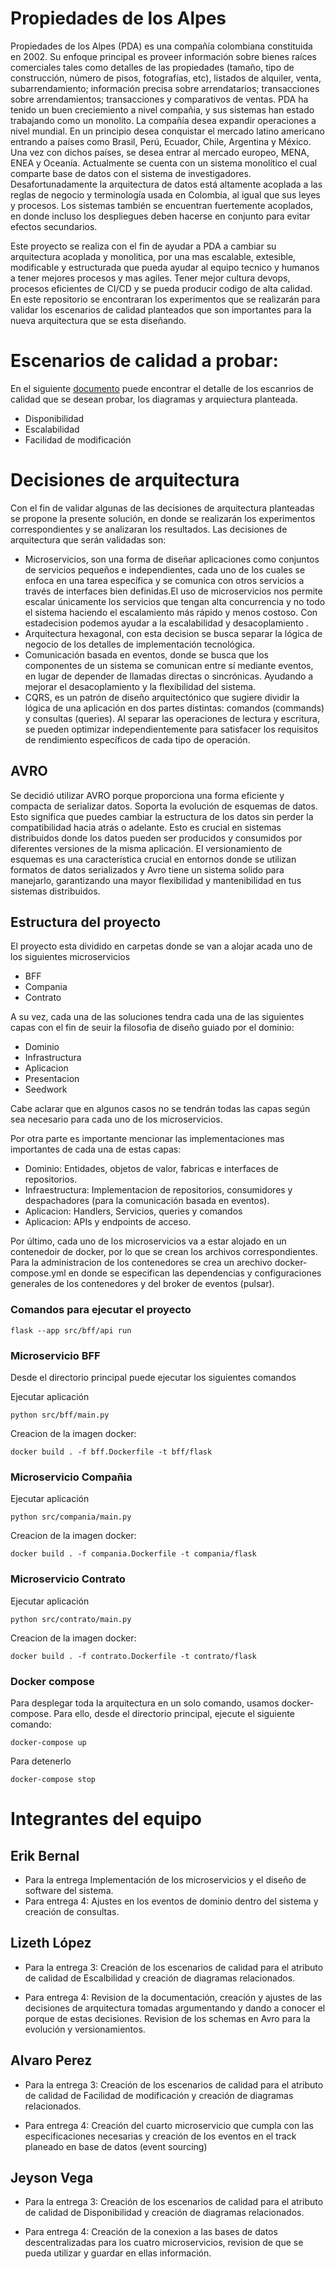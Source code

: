 # Propiedades de los Alpes
Propiedades de los Alpes (PDA) es una compañía colombiana constituida en 2002. Su enfoque principal es proveer información sobre bienes raíces comerciales tales como detalles de las propiedades (tamaño, tipo de construcción, número de pisos, fotografías, etc), listados de alquiler, venta, subarrendamiento; información precisa sobre arrendatarios; transacciones sobre arrendamientos; transacciones y comparativos de ventas. 
PDA ha tenido un buen creciemiento a nivel compañia, y sus sistemas han estado trabajando como un monolito. La compañía desea expandir operaciones a nivel mundial. En un principio desea
conquistar el mercado latino americano entrando a países como Brasil, Perú, Ecuador, Chile, Argentina y México. Una vez con dichos países, se desea entrar al mercado europeo, MENA, ENEA y Oceanía. 
Actualmente se cuenta con un sistema monolítico el cual comparte base de datos con el sistema de investigadores. Desafortunadamente la arquitectura de datos está altamente acoplada a las reglas de
negocio y terminología usada en Colombia, al igual que sus leyes y procesos. Los sistemas también se encuentran fuertemente acoplados, en donde incluso los despliegues deben hacerse en conjunto para evitar efectos secundarios.

Este proyecto se realiza con el fin de ayudar a PDA a cambiar su arquitectura acoplada y monolitica, por una mas escalable, extesible, modificable y estructurada que pueda ayudar al equipo tecnico y humanos a tener mejores procesos y mas agiles. Tener mejor cultura devops, procesos eficientes de CI/CD y se pueda producir codigo de alta calidad. En este repositorio se encontraran los experimentos que se realizarán para validar los escenarios de calidad planteados que son importantes para la nueva arquitectura que se esta diseñando.


# Escenarios de calidad a probar:

En el siguiente [documento](https://uniandes-my.sharepoint.com/:p:/g/personal/lc_lopezs12_uniandes_edu_co/EWtXpxCGCeFPrbpxeWQ8ObwBQQcPye4rGA4McN2x2qOdUw?e=V8sKSB) puede encontrar el detalle de los escanrios de calidad que se desean probar, los diagramas y arquiectura planteada. 

- Disponibilidad
- Escalabilidad
- Facilidad de modificación 

# Decisiones de arquitectura

Con el fin de validar algunas de las decisiones de arquitectura planteadas se propone la presente solución, en donde se realizarán los experimentos correspondientes y se analizaran los resultados.
Las decisiones de arquitectura que serán validadas son:

- Microservicios, son una forma de diseñar aplicaciones como conjuntos de servicios pequeños e independientes, cada uno de los cuales se enfoca en una tarea específica y se comunica con otros servicios a través de interfaces bien definidas.El uso de microservicios nos permite escalar únicamente los servicios que tengan alta concurrencia y no todo el sistema haciendo el escalamiento más rápido y menos costoso.​ Con estadecision podemos ayudar a la escalabilidad y desacoplamiento .
- Arquitectura hexagonal, con esta decision se busca separar la lógica de negocio de los detalles de implementación tecnológica. 
- Comunicación basada en eventos, donde se busca que los componentes de un sistema se comunican entre sí mediante eventos, en lugar de depender de llamadas directas o sincrónicas.  Ayudando a mejorar el desacoplamiento y la flexibilidad del sistema.
- CQRS, es un patrón de diseño arquitectónico que sugiere dividir la lógica de una aplicación en dos partes distintas: comandos (commands) y consultas (queries). Al separar las operaciones de lectura y escritura, se pueden optimizar independientemente para satisfacer los requisitos de rendimiento específicos de cada tipo de operación. 

## AVRO
Se decidió utilizar AVRO porque proporciona una forma eficiente y compacta de serializar datos. Soporta la evolución de esquemas de datos. Esto significa que puedes cambiar la estructura de los datos sin perder la compatibilidad hacia atrás o adelante. Esto es crucial en sistemas distribuidos donde los datos pueden ser producidos y consumidos por diferentes versiones de la misma aplicación. El versionamiento de esquemas es una característica crucial en entornos donde se utilizan formatos de datos serializados y Avro tiene un sistema solido para manejarlo, garantizando una mayor flexibilidad y mantenibilidad en tus sistemas distribuidos.

## Estructura del proyecto

El proyecto esta dividido en carpetas donde se van a alojar acada uno de los siguientes microservicios

- BFF
- Compania
- Contrato

A su vez, cada una de las soluciones tendra cada una de las siguientes capas con el fin de seuir la filosofia de diseño guiado por el dominio:

- Dominio
- Infrastructura
- Aplicacion
- Presentacion
- Seedwork

Cabe aclarar que en algunos casos no se tendrán todas las capas según sea necesario para cada uno de los microservicios.

Por otra parte es importante mencionar las implementaciones mas importantes de cada una de estas capas:

- Dominio: Entidades, objetos de valor, fabricas e interfaces de repositorios.
- Infraestructura: Implementacion de repositorios, consumidores y despachadores (para la comunicación basada en eventos).
- Aplicacion: Handlers, Servicios, queries y comandos
- Aplicacion: APIs y endpoints de acceso.

Por último, cada uno de los microservicios va a estar alojado en un contenedoir de docker, por lo que se crean los archivos correspondientes. Para la administracion de los contenedores se crea un arechivo docker-compose.yml en donde se especifican las dependencias y configuraciones generales de los contenedores y del broker de eventos (pulsar).

### Comandos para ejecutar el proyecto
```
flask --app src/bff/api run
```
###  Microservicio BFF

Desde el directorio principal puede ejecutar los siguientes comandos

Ejecutar aplicación
```
python src/bff/main.py
```
Creacion de la imagen docker:
```
docker build . -f bff.Dockerfile -t bff/flask
```


###  Microservicio Compañia

Ejecutar aplicación
```
python src/compania/main.py
```

Creacion de la imagen docker:
```
docker build . -f compania.Dockerfile -t compania/flask
```


###  Microservicio Contrato

Ejecutar aplicación
```
python src/contrato/main.py
```

Creacion de la imagen docker:
```
docker build . -f contrato.Dockerfile -t contrato/flask
```

### Docker compose

Para desplegar toda la arquitectura en un solo comando, usamos docker-compose. Para ello, desde el directorio principal, ejecute el siguiente comando:
```
docker-compose up
```

Para detenerlo
```
docker-compose stop
```


# Integrantes del equipo

## Erik Bernal
- Para la entrega Implementación de los microservicios y el diseño de software del sistema.   
- Para entrega 4: Ajustes en los eventos de dominio dentro del sistema y creación de consultas.

## Lizeth López
- Para la entrega 3: Creación de los escenarios de calidad para el atributo de calidad de Escalbilidad y creación de diagramas relacionados.
  
- Para entrega 4: Revision de la documentación, creación y ajustes de las decisiones de arquitectura tomadas argumentando y dando a conocer el porque de estas decisiones. Revision de los schemas en Avro para la evolución y versionamientos.

## Alvaro Perez
- Para la entrega 3: Creación de los escenarios de calidad para el atributo de calidad de Facilidad de modificación y creación de diagramas relacionados.
  
- Para entrega 4: Creación del cuarto microservicio que cumpla con las especificaciones necesarias y creación de los eventos en el track planeado en base de datos (event sourcing)

## Jeyson Vega
- Para la entrega 3: Creación de los escenarios de calidad para el atributo de calidad de Disponibilidad y creación de diagramas relacionados.
  
- Para entrega 4: Creación de la conexion a las bases de datos descentralizadas para los cuatro microservicios, revision de que se pueda utilizar y guardar en ellas información.

